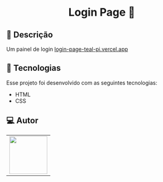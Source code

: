 
<h1 align="center">
  Login Page 📜
</h1>

## 📝 Descrição 

Um painel de login  [login-page-teal-pi.vercel.app](https://login-page-teal-pi.vercel.app/)

## 🚀 Tecnologias

Esse projeto foi desenvolvido com as seguintes tecnologias:

- HTML
- CSS

## 💻 Autor<br>
<table>
  <tr>
    <td align="center">
      <a href="https://github.com/GuiSantAnna">
        <img src="https://avatars.githubusercontent.com/u/95386634?s=96&v=4" width="100px;" /><br>
